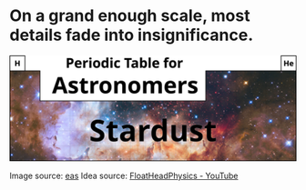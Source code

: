 # On a grand enough scale, most details fade into insignificance.


![Periodic Table](./PTfA.svg)

Image source: [eas](https://esahubble.org/images/archive/wallpapers/)
Idea source: [FloatHeadPhysics - YouTube](https://youtu.be/07YCJ6g4fBM?t=0&si=DPtxXTc_up47Zaoa)